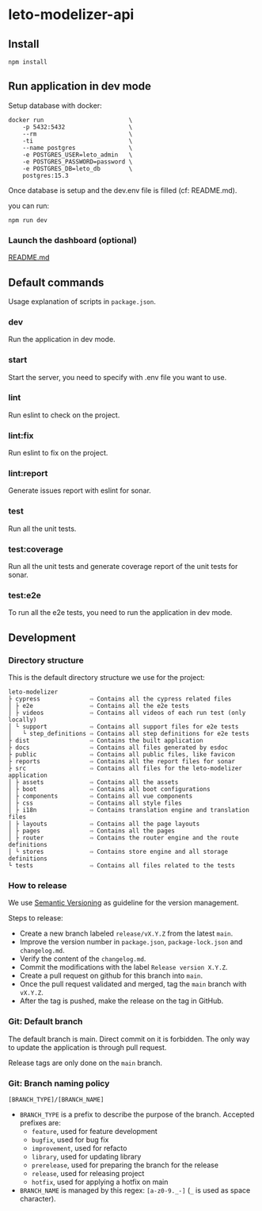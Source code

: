 # leto-modelizer-api

## Install

```
npm install
```

## Run application in dev mode

Setup database with docker:

```shell
docker run                        \
    -p 5432:5432                  \
    --rm                          \ 
    -ti                           \
    --name postgres               \
    -e POSTGRES_USER=leto_admin   \
    -e POSTGRES_PASSWORD=password \
    -e POSTGRES_DB=leto_db        \
    postgres:15.3
```

Once database is setup and the dev.env file is filled (cf: README.md).

you can run:

```shell
npm run dev
```

### Launch the dashboard (optional)
[README.md](./README.md#4-launch-the-dashboard-optional)

## Default commands

Usage explanation of scripts in `package.json`.

### dev

Run the application in dev mode.

### start

Start the server, you need to specify with .env file you want to use.

### lint

Run eslint to check on the project.

### lint:fix

Run eslint to fix on the project.

### lint:report

Generate issues report with eslint for sonar.

### test

Run all the unit tests.

### test:coverage

Run all the unit tests and generate coverage report of the unit tests for sonar.

### test:e2e

To run all the e2e tests, you need to run the application in dev mode.

## Development

### Directory structure

This is the default directory structure we use for the project:

```
leto-modelizer
├ cypress              ⇨ Contains all the cypress related files
│ ├ e2e                ⇨ Contains all the e2e tests
│ ├ videos             ⇨ Contains all videos of each run test (only locally)
│ └ support            ⇨ Contains all support files for e2e tests
│   └ step_definitions ⇨ Contains all step definitions for e2e tests
├ dist                 ⇨ Contains the built application
├ docs                 ⇨ Contains all files generated by esdoc
├ public               ⇨ Contains all public files, like favicon
├ reports              ⇨ Contains all the report files for sonar
├ src                  ⇨ Contains all files for the leto-modelizer application
│ ├ assets             ⇨ Contains all the assets
│ ├ boot               ⇨ Contains all boot configurations
│ ├ components         ⇨ Contains all vue components
│ ├ css                ⇨ Contains all style files
│ ├ i18n               ⇨ Contains translation engine and translation files
│ ├ layouts            ⇨ Contains all the page layouts
│ ├ pages              ⇨ Contains all the pages
│ ├ router             ⇨ Contains the router engine and the route definitions
│ └ stores             ⇨ Contains store engine and all storage definitions
└ tests                ⇨ Contains all files related to the tests
```

### How to release

We use [Semantic Versioning](https://semver.org/spec/v2.0.0.html) as guideline for the version management.

Steps to release:
- Create a new branch labeled `release/vX.Y.Z` from the latest `main`.
- Improve the version number in `package.json`, `package-lock.json` and `changelog.md`.
- Verify the content of the `changelog.md`.
- Commit the modifications with the label `Release version X.Y.Z`.
- Create a pull request on github for this branch into `main`.
- Once the pull request validated and merged, tag the `main` branch with `vX.Y.Z`.
- After the tag is pushed, make the release on the tag in GitHub.

### Git: Default branch

The default branch is main. Direct commit on it is forbidden. The only way to update the application is through pull request.

Release tags are only done on the `main` branch.

### Git: Branch naming policy

`[BRANCH_TYPE]/[BRANCH_NAME]`

* `BRANCH_TYPE` is a prefix to describe the purpose of the branch. Accepted prefixes are:
    * `feature`, used for feature development
    * `bugfix`, used for bug fix
    * `improvement`, used for refacto
    * `library`, used for updating library
    * `prerelease`, used for preparing the branch for the release
    * `release`, used for releasing project
    * `hotfix`, used for applying a hotfix on main
* `BRANCH_NAME` is managed by this regex: `[a-z0-9._-]` (`_` is used as space character).
